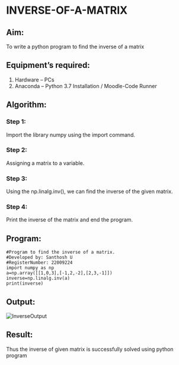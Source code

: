 # INVERSE-OF-A-MATRIX
## Aim:
To write a python program to find the inverse of a matrix

## Equipment’s required:
1. 	Hardware – PCs
2. 	Anaconda – Python 3.7 Installation / Moodle-Code Runner

## Algorithm:
### Step 1:
Import the library numpy using the import command.

### Step 2: 
Assigning a matrix to a variable.

### Step 3: 
Using the np.linalg.inv(), we can find the inverse of the given matrix.

### Step 4: 
Print the inverse of the matrix and end the program.

## Program:
```
#Program to find the inverse of a matrix.
#Developed by: Santhosh U
#RegisterNumber: 22009224
import numpy as np
a=np.array([[1,0,3],[-1,2,-2],[2,3,-1]])
inverse=np.linalg.inv(a)
print(inverse)
```
## Output:
![InverseOutput](https://user-images.githubusercontent.com/119477975/214597430-06e83e56-a75e-423b-897f-1dc07d4a5701.png)

## Result:
Thus the inverse of given matrix is successfully solved using python program

